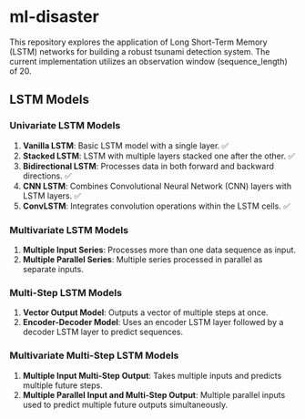 # ml-disaster

This repository explores the application of Long Short-Term Memory (LSTM) networks for building a robust tsunami detection system. The current implementation utilizes an observation window (sequence_length) of 20.

## LSTM Models

### Univariate LSTM Models
1. **Vanilla LSTM**: Basic LSTM model with a single layer. ✅ 
2. **Stacked LSTM**: LSTM with multiple layers stacked one after the other. ✅ 
3. **Bidirectional LSTM**: Processes data in both forward and backward directions. ✅ 
4. **CNN LSTM**: Combines Convolutional Neural Network (CNN) layers with LSTM layers. ✅ 
5. **ConvLSTM**: Integrates convolution operations within the LSTM cells. ✅ 

### Multivariate LSTM Models
1. **Multiple Input Series**: Processes more than one data sequence as input.
2. **Multiple Parallel Series**: Multiple series processed in parallel as separate inputs.

### Multi-Step LSTM Models
1. **Vector Output Model**: Outputs a vector of multiple steps at once.
2. **Encoder-Decoder Model**: Uses an encoder LSTM layer followed by a decoder LSTM layer to predict sequences.

### Multivariate Multi-Step LSTM Models
1. **Multiple Input Multi-Step Output**: Takes multiple inputs and predicts multiple future steps.
2. **Multiple Parallel Input and Multi-Step Output**: Multiple parallel inputs used to predict multiple future outputs simultaneously.